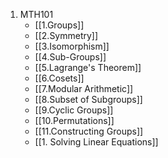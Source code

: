 1. MTH101
	- [[1.Groups]]
	- [[2.Symmetry]]
	- [[3.Isomorphism]]
	- [[4.Sub-Groups]]
	- [[5.Lagrange's Theorem]]
	- [[6.Cosets]]
	- [[7.Modular Arithmetic]]
	- [[8.Subset of Subgroups]]
	- [[9.Cyclic Groups]]
	- [[10.Permutations]]
	- [[11.Constructing Groups]]
	- [[1. Solving Linear Equations]]